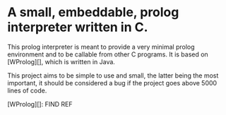 # A small, embeddable, prolog interpreter written in C.

This prolog interpreter is meant to provide a very minimal prolog
environment and to be callable from other C programs. It is based on
[WProlog][], which is written in Java.

This project aims to be simple to use and small, the latter being the
most important, it should be considered a bug if the project goes above
5000 lines of code.

[WProlog][]: FIND REF
